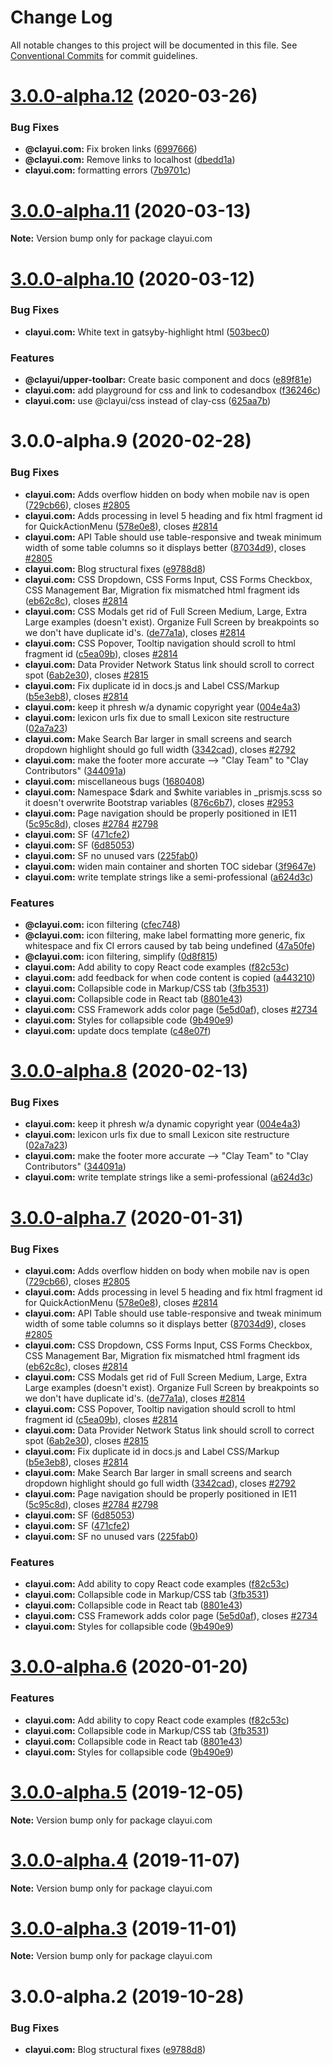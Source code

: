 # Change Log

All notable changes to this project will be documented in this file.
See [Conventional Commits](https://conventionalcommits.org) for commit guidelines.

# [3.0.0-alpha.12](https://github.com/bryceosterhaus/clay/compare/clayui.com@3.0.0-alpha.11...clayui.com@3.0.0-alpha.12) (2020-03-26)

### Bug Fixes

-   **@clayui.com:** Fix broken links ([6997666](https://github.com/bryceosterhaus/clay/commit/6997666))
-   **@clayui.com:** Remove links to localhost ([dbedd1a](https://github.com/bryceosterhaus/clay/commit/dbedd1a))
-   **clayui.com:** formatting errors ([7b9701c](https://github.com/bryceosterhaus/clay/commit/7b9701c))

# [3.0.0-alpha.11](https://github.com/bryceosterhaus/clay/compare/clayui.com@3.0.0-alpha.10...clayui.com@3.0.0-alpha.11) (2020-03-13)

**Note:** Version bump only for package clayui.com

# [3.0.0-alpha.10](https://github.com/bryceosterhaus/clay/compare/clayui.com@3.0.0-alpha.9...clayui.com@3.0.0-alpha.10) (2020-03-12)

### Bug Fixes

-   **clayui.com:** White text in gatsyby-highlight html ([503bec0](https://github.com/bryceosterhaus/clay/commit/503bec0))

### Features

-   **@clayui/upper-toolbar:** Create basic component and docs ([e89f81e](https://github.com/bryceosterhaus/clay/commit/e89f81e))
-   **clayui.com:** add playground for css and link to codesandbox ([f36246c](https://github.com/bryceosterhaus/clay/commit/f36246c))
-   **clayui.com:** use @clayui/css instead of clay-css ([625aa7b](https://github.com/bryceosterhaus/clay/commit/625aa7b))

# 3.0.0-alpha.9 (2020-02-28)

### Bug Fixes

-   **clayui.com:** Adds overflow hidden on body when mobile nav is open ([729cb66](https://github.com/bryceosterhaus/clay/commit/729cb66)), closes [#2805](https://github.com/bryceosterhaus/clay/issues/2805)
-   **clayui.com:** Adds processing in level 5 heading and fix html fragment id for QuickActionMenu ([578e0e8](https://github.com/bryceosterhaus/clay/commit/578e0e8)), closes [#2814](https://github.com/bryceosterhaus/clay/issues/2814)
-   **clayui.com:** API Table should use table-responsive and tweak minimum width of some table columns so it displays better ([87034d9](https://github.com/bryceosterhaus/clay/commit/87034d9)), closes [#2805](https://github.com/bryceosterhaus/clay/issues/2805)
-   **clayui.com:** Blog structural fixes ([e9788d8](https://github.com/bryceosterhaus/clay/commit/e9788d8))
-   **clayui.com:** CSS Dropdown, CSS Forms Input, CSS Forms Checkbox, CSS Management Bar, Migration fix mismatched html fragment ids ([eb62c8c](https://github.com/bryceosterhaus/clay/commit/eb62c8c)), closes [#2814](https://github.com/bryceosterhaus/clay/issues/2814)
-   **clayui.com:** CSS Modals get rid of Full Screen Medium, Large, Extra Large examples (doesn't exist). Organize Full Screen by breakpoints so we don't have duplicate id's. ([de77a1a](https://github.com/bryceosterhaus/clay/commit/de77a1a)), closes [#2814](https://github.com/bryceosterhaus/clay/issues/2814)
-   **clayui.com:** CSS Popover, Tooltip navigation should scroll to html fragment id ([c5ea09b](https://github.com/bryceosterhaus/clay/commit/c5ea09b)), closes [#2814](https://github.com/bryceosterhaus/clay/issues/2814)
-   **clayui.com:** Data Provider Network Status link should scroll to correct spot ([6ab2e30](https://github.com/bryceosterhaus/clay/commit/6ab2e30)), closes [#2815](https://github.com/bryceosterhaus/clay/issues/2815)
-   **clayui.com:** Fix duplicate id in docs.js and Label CSS/Markup ([b5e3eb8](https://github.com/bryceosterhaus/clay/commit/b5e3eb8)), closes [#2814](https://github.com/bryceosterhaus/clay/issues/2814)
-   **clayui.com:** keep it phresh w/a dynamic copyright year ([004e4a3](https://github.com/bryceosterhaus/clay/commit/004e4a3))
-   **clayui.com:** lexicon urls fix due to small Lexicon site restructure ([02a7a23](https://github.com/bryceosterhaus/clay/commit/02a7a23))
-   **clayui.com:** Make Search Bar larger in small screens and search dropdown highlight should go full width ([3342cad](https://github.com/bryceosterhaus/clay/commit/3342cad)), closes [#2792](https://github.com/bryceosterhaus/clay/issues/2792)
-   **clayui.com:** make the footer more accurate --> "Clay Team" to "Clay Contributors" ([344091a](https://github.com/bryceosterhaus/clay/commit/344091a))
-   **clayui.com:** miscellaneous bugs ([1680408](https://github.com/bryceosterhaus/clay/commit/1680408))
-   **clayui.com:** Namespace $dark and $white variables in \_prismjs.scss so it doesn't overwrite Bootstrap variables ([876c6b7](https://github.com/bryceosterhaus/clay/commit/876c6b7)), closes [#2953](https://github.com/bryceosterhaus/clay/issues/2953)
-   **clayui.com:** Page navigation should be properly positioned in IE11 ([5c95c8d](https://github.com/bryceosterhaus/clay/commit/5c95c8d)), closes [#2784](https://github.com/bryceosterhaus/clay/issues/2784) [#2798](https://github.com/bryceosterhaus/clay/issues/2798)
-   **clayui.com:** SF ([471cfe2](https://github.com/bryceosterhaus/clay/commit/471cfe2))
-   **clayui.com:** SF ([6d85053](https://github.com/bryceosterhaus/clay/commit/6d85053))
-   **clayui.com:** SF no unused vars ([225fab0](https://github.com/bryceosterhaus/clay/commit/225fab0))
-   **clayui.com:** widen main container and shorten TOC sidebar ([3f9647e](https://github.com/bryceosterhaus/clay/commit/3f9647e))
-   **clayui.com:** write template strings like a semi-professional ([a624d3c](https://github.com/bryceosterhaus/clay/commit/a624d3c))

### Features

-   **@clayui.com:** icon filtering ([cfec748](https://github.com/bryceosterhaus/clay/commit/cfec748))
-   **@clayui.com:** icon filtering, make label formatting more generic, fix whitespace and fix CI errors caused by tab being undefined ([47a50fe](https://github.com/bryceosterhaus/clay/commit/47a50fe))
-   **@clayui.com:** icon filtering, simplify ([0d8f815](https://github.com/bryceosterhaus/clay/commit/0d8f815))
-   **clayui.com:** Add ability to copy React code examples ([f82c53c](https://github.com/bryceosterhaus/clay/commit/f82c53c))
-   **clayui.com:** add feedback for when code content is copied ([a443210](https://github.com/bryceosterhaus/clay/commit/a443210))
-   **clayui.com:** Collapsible code in Markup/CSS tab ([3fb3531](https://github.com/bryceosterhaus/clay/commit/3fb3531))
-   **clayui.com:** Collapsible code in React tab ([8801e43](https://github.com/bryceosterhaus/clay/commit/8801e43))
-   **clayui.com:** CSS Framework adds color page ([5e5d0af](https://github.com/bryceosterhaus/clay/commit/5e5d0af)), closes [#2734](https://github.com/bryceosterhaus/clay/issues/2734)
-   **clayui.com:** Styles for collapsible code ([9b490e9](https://github.com/bryceosterhaus/clay/commit/9b490e9))
-   **clayui.com:** update docs template ([c48e07f](https://github.com/bryceosterhaus/clay/commit/c48e07f))

# [3.0.0-alpha.8](https://github.com/bryceosterhaus/clay/compare/clayui.com@3.0.0-alpha.7...clayui.com@3.0.0-alpha.8) (2020-02-13)

### Bug Fixes

-   **clayui.com:** keep it phresh w/a dynamic copyright year ([004e4a3](https://github.com/bryceosterhaus/clay/commit/004e4a3))
-   **clayui.com:** lexicon urls fix due to small Lexicon site restructure ([02a7a23](https://github.com/bryceosterhaus/clay/commit/02a7a23))
-   **clayui.com:** make the footer more accurate --> "Clay Team" to "Clay Contributors" ([344091a](https://github.com/bryceosterhaus/clay/commit/344091a))
-   **clayui.com:** write template strings like a semi-professional ([a624d3c](https://github.com/bryceosterhaus/clay/commit/a624d3c))

# [3.0.0-alpha.7](https://github.com/bryceosterhaus/clay/compare/clayui.com@3.0.0-alpha.4...clayui.com@3.0.0-alpha.7) (2020-01-31)

### Bug Fixes

-   **clayui.com:** Adds overflow hidden on body when mobile nav is open ([729cb66](https://github.com/bryceosterhaus/clay/commit/729cb66)), closes [#2805](https://github.com/bryceosterhaus/clay/issues/2805)
-   **clayui.com:** Adds processing in level 5 heading and fix html fragment id for QuickActionMenu ([578e0e8](https://github.com/bryceosterhaus/clay/commit/578e0e8)), closes [#2814](https://github.com/bryceosterhaus/clay/issues/2814)
-   **clayui.com:** API Table should use table-responsive and tweak minimum width of some table columns so it displays better ([87034d9](https://github.com/bryceosterhaus/clay/commit/87034d9)), closes [#2805](https://github.com/bryceosterhaus/clay/issues/2805)
-   **clayui.com:** CSS Dropdown, CSS Forms Input, CSS Forms Checkbox, CSS Management Bar, Migration fix mismatched html fragment ids ([eb62c8c](https://github.com/bryceosterhaus/clay/commit/eb62c8c)), closes [#2814](https://github.com/bryceosterhaus/clay/issues/2814)
-   **clayui.com:** CSS Modals get rid of Full Screen Medium, Large, Extra Large examples (doesn't exist). Organize Full Screen by breakpoints so we don't have duplicate id's. ([de77a1a](https://github.com/bryceosterhaus/clay/commit/de77a1a)), closes [#2814](https://github.com/bryceosterhaus/clay/issues/2814)
-   **clayui.com:** CSS Popover, Tooltip navigation should scroll to html fragment id ([c5ea09b](https://github.com/bryceosterhaus/clay/commit/c5ea09b)), closes [#2814](https://github.com/bryceosterhaus/clay/issues/2814)
-   **clayui.com:** Data Provider Network Status link should scroll to correct spot ([6ab2e30](https://github.com/bryceosterhaus/clay/commit/6ab2e30)), closes [#2815](https://github.com/bryceosterhaus/clay/issues/2815)
-   **clayui.com:** Fix duplicate id in docs.js and Label CSS/Markup ([b5e3eb8](https://github.com/bryceosterhaus/clay/commit/b5e3eb8)), closes [#2814](https://github.com/bryceosterhaus/clay/issues/2814)
-   **clayui.com:** Make Search Bar larger in small screens and search dropdown highlight should go full width ([3342cad](https://github.com/bryceosterhaus/clay/commit/3342cad)), closes [#2792](https://github.com/bryceosterhaus/clay/issues/2792)
-   **clayui.com:** Page navigation should be properly positioned in IE11 ([5c95c8d](https://github.com/bryceosterhaus/clay/commit/5c95c8d)), closes [#2784](https://github.com/bryceosterhaus/clay/issues/2784) [#2798](https://github.com/bryceosterhaus/clay/issues/2798)
-   **clayui.com:** SF ([6d85053](https://github.com/bryceosterhaus/clay/commit/6d85053))
-   **clayui.com:** SF ([471cfe2](https://github.com/bryceosterhaus/clay/commit/471cfe2))
-   **clayui.com:** SF no unused vars ([225fab0](https://github.com/bryceosterhaus/clay/commit/225fab0))

### Features

-   **clayui.com:** Add ability to copy React code examples ([f82c53c](https://github.com/bryceosterhaus/clay/commit/f82c53c))
-   **clayui.com:** Collapsible code in Markup/CSS tab ([3fb3531](https://github.com/bryceosterhaus/clay/commit/3fb3531))
-   **clayui.com:** Collapsible code in React tab ([8801e43](https://github.com/bryceosterhaus/clay/commit/8801e43))
-   **clayui.com:** CSS Framework adds color page ([5e5d0af](https://github.com/bryceosterhaus/clay/commit/5e5d0af)), closes [#2734](https://github.com/bryceosterhaus/clay/issues/2734)
-   **clayui.com:** Styles for collapsible code ([9b490e9](https://github.com/bryceosterhaus/clay/commit/9b490e9))

# [3.0.0-alpha.6](https://github.com/matuzalemsteles/clay/compare/clayui.com@3.0.0-alpha.4...clayui.com@3.0.0-alpha.6) (2020-01-20)

### Features

-   **clayui.com:** Add ability to copy React code examples ([f82c53c](https://github.com/matuzalemsteles/clay/commit/f82c53c))
-   **clayui.com:** Collapsible code in Markup/CSS tab ([3fb3531](https://github.com/matuzalemsteles/clay/commit/3fb3531))
-   **clayui.com:** Collapsible code in React tab ([8801e43](https://github.com/matuzalemsteles/clay/commit/8801e43))
-   **clayui.com:** Styles for collapsible code ([9b490e9](https://github.com/matuzalemsteles/clay/commit/9b490e9))

# [3.0.0-alpha.5](https://github.com/matuzalemsteles/clay/compare/clayui.com@3.0.0-alpha.4...clayui.com@3.0.0-alpha.5) (2019-12-05)

**Note:** Version bump only for package clayui.com

# [3.0.0-alpha.4](https://github.com/matuzalemsteles/clay/compare/clayui.com@3.0.0-alpha.3...clayui.com@3.0.0-alpha.4) (2019-11-07)

**Note:** Version bump only for package clayui.com

# [3.0.0-alpha.3](https://github.com/matuzalemsteles/clay/compare/clayui.com@3.0.0-alpha.2...clayui.com@3.0.0-alpha.3) (2019-11-01)

**Note:** Version bump only for package clayui.com

# 3.0.0-alpha.2 (2019-10-28)

### Bug Fixes

-   **clayui.com:** Blog structural fixes ([e9788d8](https://github.com/matuzalemsteles/clay/commit/e9788d8))
